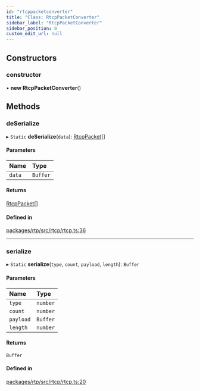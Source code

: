 ```yaml
---
id: "rtcppacketconverter"
title: "Class: RtcpPacketConverter"
sidebar_label: "RtcpPacketConverter"
sidebar_position: 0
custom_edit_url: null
---
```


## Constructors

### constructor

• **new RtcpPacketConverter**()

## Methods

### deSerialize

▸ `Static` **deSerialize**(`data`): [RtcpPacket](../modules.md#rtcppacket)[]

#### Parameters

| Name | Type |
| :------ | :------ |
| `data` | `Buffer` |

#### Returns

[RtcpPacket](../modules.md#rtcppacket)[]

#### Defined in

[packages/rtp/src/rtcp/rtcp.ts:36](https://github.com/shinyoshiaki/werift-webrtc/blob/8a77e73/packages/rtp/src/rtcp/rtcp.ts#L36)

___

### serialize

▸ `Static` **serialize**(`type`, `count`, `payload`, `length`): `Buffer`

#### Parameters

| Name | Type |
| :------ | :------ |
| `type` | `number` |
| `count` | `number` |
| `payload` | `Buffer` |
| `length` | `number` |

#### Returns

`Buffer`

#### Defined in

[packages/rtp/src/rtcp/rtcp.ts:20](https://github.com/shinyoshiaki/werift-webrtc/blob/8a77e73/packages/rtp/src/rtcp/rtcp.ts#L20)
